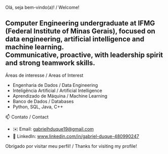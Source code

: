 Olá, seja bem-vindo(a)! / Welcome!

Computer Engineering undergraduate at IFMG (Federal Institute of Minas Gerais), focused on data engineering, artificial intelligence and machine learning.  
Communicative, proactive, with leadership spirit and strong teamwork skills.
---

  Áreas de interesse / Areas of Interest
- Engenharia de Dados / Data Engineering  
- Inteligência Artificial / Artificial Intelligence  
- Aprendizado de Máquina / Machine Learning  
- Banco de Dados / Databases  
- Python, SQL, Java, C++

 📫 Contato / Contact
- ✉️ Email: gabrielhduque19@gmail.com
- 💼 LinkedIn: www.linkedin.com/in/gabriel-duque-480990247

 Obrigado por visitar meu perfil! / Thanks for visiting my profile!
